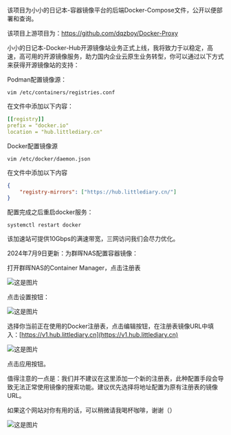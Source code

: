 该项目为小小的日记本-容器镜像平台的后端Docker-Compose文件，公开以便部署和查询。

该项目上游项目为：https://github.com/dqzboy/Docker-Proxy

小小的日记本-Docker-Hub开源镜像站业务正式上线，我将致力于以稳定，高速，高可用的开源镜像服务，助力国内企业云原生业务转型，你可以通过以下方式来获得开源镜像站的支持：

Podman配置镜像源：

```shell
vim /etc/containers/registries.conf
```

在文件中添加以下内容：

```yaml
[[registry]]
prefix = "docker.io"
location = "hub.littlediary.cn"
```

Docker配置镜像源

```shell
vim /etc/docker/daemon.json
```

在文件中添加以下内容

```json
{
	"registry-mirrors": ["https://hub.littlediary.cn/"]
}
```

配置完成之后重启docker服务：

```shell
systemctl restart docker
```

该加速站可提供10Gbps的满速带宽，三网访问我们会尽力优化。

2024年7月9日更新：为群晖NAS配置容器镜像：

打开群晖NAS的Container Manager，点击注册表

![这是图片](https://image.cloudyun.top/i/2024/07/10/xmpzfe.png "Magic Gardens")

点击设置按钮：

![这是图片](https://image.cloudyun.top/i/2024/07/10/xmq6nx.png "Magic Gardens")

选择你当前正在使用的Docker注册表，点击编辑按钮，在注册表镜像URL中填入：[https://v1.hub.littlediary.cn](https://v1.hub.littlediary.cn)

![这是图片](https://image.cloudyun.top/i/2024/07/10/xmqcs8.png "Magic Gardens")

点击应用按钮。

值得注意的一点是：我们并不建议在这里添加一个新的注册表，此种配置手段会导致无法正常使用镜像的搜索功能。建议优先选择将地址配置为原有注册表的镜像URL。

如果这个网站对你有用的话，可以稍微请我喝杯咖啡，谢谢（）

![这是图片](https://image.cloudyun.top/i/2024/07/25/xla4d4.jpg "Magic Gardens")

